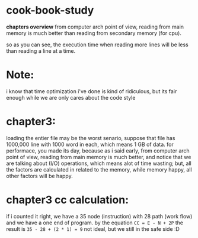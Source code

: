 # cook-book-study
**chapters overview**
from computer arch point of view, 
reading from main memory is much better than reading from secondary memory (for cpu).

so as you can see, the execution time when reading more lines will be less than reading a line at a time.

# Note:
i know that time optimization i've done is kind of ridiculous, but its fair enough while we are only cares about the code style



# chapter3:

loading the entier file may be the worst senario, suppose that file has 1000,000 line with 1000 word in each, which means 1 GB of data.
for performace, you made its day, because as i said early, from computer arch point of view, reading from main memory is much better, and notice 
that we are talking about (I/O) operations, which means alot of time wasting; but, all the factors are calculated in related to the memory, while memory happy, all other factors will be happy.


# chapter3 cc calculation:
if i counted it right, we have a 35 node (instruction) with 28 path (work flow) and we have a one end of program.
by the equation `CC = E - N + 2P` the result is `35 - 28 + (2 * 1) = 9` not ideal, but we still in the safe side :D

